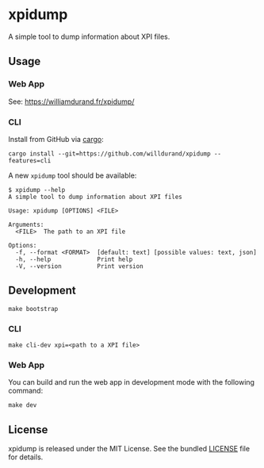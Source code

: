 # xpidump

A simple tool to dump information about XPI files.

## Usage

### Web App

See: https://williamdurand.fr/xpidump/

### CLI

Install from GitHub via [cargo][]:

```
cargo install --git=https://github.com/willdurand/xpidump --features=cli
```

A new `xpidump` tool should be available:

```
$ xpidump --help
A simple tool to dump information about XPI files

Usage: xpidump [OPTIONS] <FILE>

Arguments:
  <FILE>  The path to an XPI file

Options:
  -f, --format <FORMAT>  [default: text] [possible values: text, json]
  -h, --help             Print help
  -V, --version          Print version
```

## Development

```
make bootstrap
```

### CLI

```
make cli-dev xpi=<path to a XPI file>
```

### Web App

You can build and run the web app in development mode with the following command:

```
make dev
```

## License

xpidump is released under the MIT License. See the bundled [LICENSE](./LICENSE) file for details.

[cargo]: https://doc.rust-lang.org/cargo/
